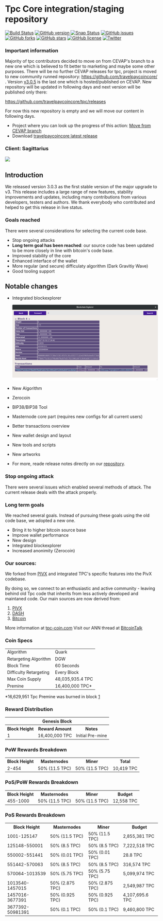 Tpc Core integration/staging repository
=====================================

[![Build Status](https://travis-ci.org/cevap/tpc.svg?branch=master)](https://travis-ci.org/cevap/tpc) [![GitHub version](https://badge.fury.io/gh/cevap%2Ftpc.svg)](https://badge.fury.io/gh/cevap%2Ftpc) [![Snap Status](https://build.snapcraft.io/badge/cevap/tpc.svg)](https://build.snapcraft.io/user/cevap/tpc) [![GitHub issues](https://img.shields.io/github/issues/cevap/tpc.svg)](https://github.com/cevap/tpc/issues) [![GitHub forks](https://img.shields.io/github/forks/cevap/tpc.svg)](https://github.com/cevap/tpc/network) [![GitHub stars](https://img.shields.io/github/stars/cevap/tpc.svg)](https://github.com/cevap/tpc/stargazers) [![GitHub license](https://img.shields.io/github/license/cevap/tpc.svg)](https://github.com/cevap/tpc) [![Twitter](https://img.shields.io/twitter/url/https/github.com/cevap/tpc.svg?style=social)](https://twitter.com/intent/tweet?text=Wow:&url=https%3A%2F%2Fgithub.com%2Fcevap%2Ftpc)

### Important information

Majority of tpc contributors decided to move on from CEVAP's branch to a new one which is believed to fit better to marketing and maybe some other purposes. There will be no further CEVAP releases for tpc, project is moved to new community runned repository: https://github.com/travelpaycoincore/ . Version [v3.0.5](https://github.com/cevap/tpc/releases/tag/3.0.5) is the last one which is hosted/published on CEVAP. New repository will be updated in following days and next version will be published only there: 

  https://github.com/travelpaycoincore/tpc/releases
  
For now this new repository is empty and we will move our content in following days. 

  - Project where you can look up the progress of this action: [Move from CEVAP branch](https://github.com/orgs/travelpaycoincore/projects/1)
  - Download [travelpaycoincore latest release](https://github.com/travelpaycoincore/tpc/releases)

### Client: Sagittarius

![](assets/images/Sagittarius.jpg)

## Introduction

We released version 3.0.3 as the first stable version of the major upgrade to v3. This release includes a large range of new features, stability improvements and updates, including many contributions from various developers, testers and authors. We thank everybody who contributed and helped to get this release in live status.

### Goals reached

There were several considerations for selecting the current code base.

  - Stop ongoing attacks
  - **Long term goal has been reached**: our source code has been updated to be more closely in line with bitcoin's code base.
  - Improved stability of the core
  - Enhanced interface of the wallet
  - More regular (and secure) difficulaty algorithm (Dark Gravitiy Wave)
  - Good tooling support
 
## Notable changes

 - Integrated blockexplorer

   ![Blockexplorer](assets/images/integrated-blockexplorer.png)

 - New Algorithm
 - Zerocoin
 - BIP38/BIP38 Tool
 - Masternode core part (requires new configs for all current users)
 - Better transactions overview
 - New wallet design and layout
 - New tools and scripts
 - New artworks
 - For more, reade release notes directly on our [repository](https://github.com/cevap/tpc).
### Stop ongoing attack

There were several issues which enabled several methods of attack. The current release deals with the attack properly.

### Long term goals
We reached several goals. Instead of pursuing these goals using the old code base, we adopted a new one.

 - Bring it to higher bitcoin source base
 - Improve wallet performance
 - New design
 - Integrated blockexplorer
 - Increased anonimity (Zerocoin)

### Our sources: 
We forked from [PIVX](https://github.com/PIVX-Project/PIVX) and integrated TPC's specific features into the PivX codebase.

By doing so, we connect to an enthusiastic and active community - leaving behind old Tpc code that inherits from less actively developed and maintaned code. Our main sources are now derived from:

  1. [PIVX](https://github.com/PIVX-Project/PIVX)
  1. [DASH](https://github.com/dashpay/dash)
  1. [Bitcoin](https://github.com/bitcoin/bitcoin)


More information at [tpc-coin.com](https://www.tpc-coin.com) Visit our ANN thread at [BitcoinTalk](https://bitcointalk.org/index.php?topic=1443633.7200)

### Coin Specs
<table>
<tr><td>Algorithm</td><td>Quark</td></tr>
<tr><td>Retargeting Algorithm</td><td>DGW</td></tr>
<tr><td>Block Time</td><td>60 Seconds</td></tr>
<tr><td>Difficulty Retargeting</td><td>Every Block</td></tr>
<tr><td>Max Coin Supply</td><td>48,035,935.4 TPC</td></tr>
<tr><td>Premine</td><td>16,400,000 TPC*</td></tr>
</table>

*16,629,951 Tpc Premine was burned in block [1](https://chainz.cryptoid.info/tpc/block.dws?000000ed2f68cd6c7935831cc1d473da7c6decdb87e8b5dba0afff0b00002690.htm)

### Reward Distribution

<table>
<th colspan=4>Genesis Block</th>
<tr><th>Block Height</th><th>Reward Amount</th><th>Notes</th></tr>
<tr><td>1</td><td>16,400,000 TPC</td><td>Initial Pre-mine</td></tr>
</table>

### PoW Rewards Breakdown

<table>
<th>Block Height</th><th>Masternodes</th><th>Miner</th><th>Total</th>
<tr><td>2-454</td><td>50% (11.5 TPC)</td><td>50% (11.5 TPC)</td><td>10,419 TPC</td></tr>
</table>

### PoS/PoW Rewards Breakdown

<table>
<th>Block Height</th><th>Masternodes</th><th>Miner</th><th>Budget</th>
<tr><td>455-1000</td><td>50% (11.5 TPC)</td><td>50% (11.5 TPC)</td><td>12,558 TPC</td></tr>
</table>

### PoS Rewards Breakdown

<table>
<th>Block Height</th><th>Masternodes</th><th>Miner</th><th>Budget</th>
<tr><td>1001-125147</td><td>50% (11.5 TPC)</td><td>50% (11.5 TPC)</td><td>2,855,381 TPC</td></tr>
<tr><td>125148-550001</td><td>50% (8.5 TPC)</td><td>50% (8.5 TPC)</td><td>7,222,518 TPC</td></tr>
<tr><td>550002-551441</td><td>50% (0.01 TPC)</td><td>50% (0.01 TPC)</td><td>28.8 TPC</td></tr>
<tr><td>551442-570063</td><td>50% (8.5 TPC)</td><td>50% (8.5 TPC)</td><td>316,574 TPC</td></tr>
<tr><td>570064-1013539</td><td>50% (5.75 TPC)</td><td>50% (5.75 TPC)</td><td>5,099,974 TPC</td></tr>
<tr><td>1013540-1457015</td><td>50% (2.875 TPC)</td><td>50% (2.875 TPC)</td><td>2,549,987 TPC</td></tr>
<tr><td>1457016-3677391</td><td>50% (0.925 TPC)</td><td>50% (0.925 TPC)</td><td>4,107,695.6 TPC</td></tr>
<tr><td>3677392-50981391</td><td>50% (0.1 TPC)</td><td>50% (0.1 TPC)</td><td>9,460,800 TPC</td></tr>
</table>

